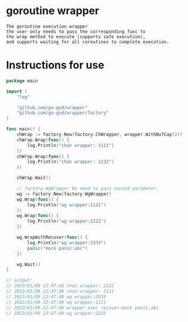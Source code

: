 # goroutine wrapper

    The goroutine execution wrapper
    the user only needs to pass the corresponding func to 
    the wrap method to execute (supports safe execution), 
    and supports waiting for all coroutines to complete execution.

# Instructions for use
    
```go
package main

import (
	"log"

	"github.com/go-god/wrapper"
	"github.com/go-god/wrapper/factory"
)

func main() {
	chWrap := factory.New(factory.ChWrapper, wrapper.WithBufCap(2))
	chWrap.Wrap(func() {
		log.Println("chan wrapper: 1111")
	})
	chWrap.Wrap(func() {
		log.Println("chan wrapper: 2222")
	})

	chWrap.Wait()

	// factory.WgWrapper No need to pass second parameter.
	wg := factory.New(factory.WgWrapper)
	wg.Wrap(func() {
		log.Println("wg wrapper:1111")
	})
	wg.Wrap(func() {
		log.Println("wg wrapper:2222")
	})

	wg.WrapWithRecover(func() {
		log.Println("wg wrapper:3333")
		panic("mock panic:abc")
	})

	wg.Wait()
}

// output:
// 2022/01/09 22:47:48 chan wrapper: 2222
// 2022/01/09 22:47:48 chan wrapper: 1111
// 2022/01/09 22:47:48 wg wrapper:3333
// 2022/01/09 22:47:48 wg wrapper:1111
// 2022/01/09 22:47:48 wrapper exec recover:mock panic:abc
// 2022/01/09 22:47:48 wg wrapper:2222
```
